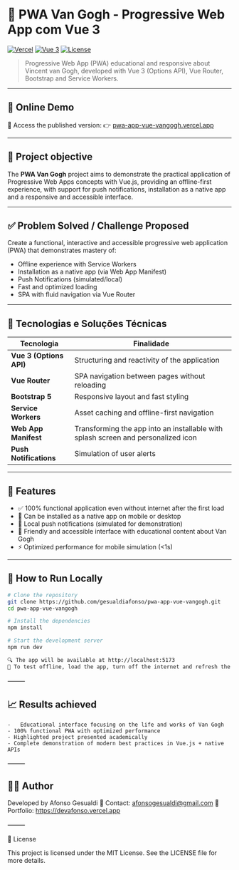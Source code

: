 # 🌻 PWA Van Gogh - Progressive Web App com Vue 3

[![Vercel](https://img.shields.io/badge/demo-online-blue?style=for-the-badge)](https://pwa-app-vue-vangogh.vercel.app)
[![Vue 3](https://img.shields.io/badge/vue-3.x-brightgreen?style=for-the-badge&logo=vue.js)](https://vuejs.org/)
[![License](https://img.shields.io/badge/license-MIT-lightgrey?style=for-the-badge)](LICENSE)

> Progressive Web App (PWA) educational and responsive about Vincent van Gogh, developed with Vue 3 (Options API), Vue Router, Bootstrap and Service Workers.

---

## 🚀 Online Demo

🔗 Access the published version:
👉 [pwa-app-vue-vangogh.vercel.app](https://pwa-app-vue-vangogh.vercel.app)

---

## 🎯 Project objective

The **PWA Van Gogh** project aims to demonstrate the practical application of Progressive Web Apps concepts with Vue.js, providing an offline-first experience, with support for push notifications, installation as a native app and a responsive and accessible interface.

---

## ✅ Problem Solved / Challenge Proposed

Create a functional, interactive and accessible progressive web application (PWA) that demonstrates mastery of:

- Offline experience with Service Workers
- Installation as a native app (via Web App Manifest)
- Push Notifications (simulated/local)
- Fast and optimized loading
- SPA with fluid navigation via Vue Router

---

## 🔧 Tecnologias e Soluções Técnicas

| Tecnologia             | Finalidade                                                                 |
|------------------------|---------------------------------------------------------------------------|
| **Vue 3 (Options API)** | Structuring and reactivity of the application                            |
| **Vue Router**          | SPA navigation between pages without reloading                           |
| **Bootstrap 5**         | Responsive layout and fast styling                                       |
| **Service Workers**     | Asset caching and offline-first navigation                               |
| **Web App Manifest**    | Transforming the app into an installable with splash screen and personalized icon|
| **Push Notifications**  | Simulation of user alerts                                                |

---

## 📱 Features

- ✅ 100% functional application even without internet after the first load
- 📲 Can be installed as a native app on mobile or desktop
- 🔔 Local push notifications (simulated for demonstration)
- 🎨 Friendly and accessible interface with educational content about Van Gogh
- ⚡ Optimized performance for mobile simulation (<1s)
---

## 📁 How to Run Locally

```bash
# Clone the repository
git clone https://github.com/gesualdiafonso/pwa-app-vue-vangogh.git
cd pwa-app-vue-vangogh

# Install the dependencies
npm install

# Start the development server
npm run dev

🔍 The app will be available at http://localhost:5173
🧪 To test offline, load the app, turn off the internet and refresh the page.
```
⸻

## 📈 Results achieved
	-	Educational interface focusing on the life and works of Van Gogh
	- 100% functional PWA with optimized performance
	- Highlighted project presented academically
	- Complete demonstration of modern best practices in Vue.js + native APIs

⸻

## 👨‍🎓 Author

Developed by Afonso Gesualdi
📧 Contact: afonsogesualdi@gmail.com
💼 Portfolio: https://devafonso.vercel.app

⸻

📜 License

This project is licensed under the MIT License. See the LICENSE file for more details.

